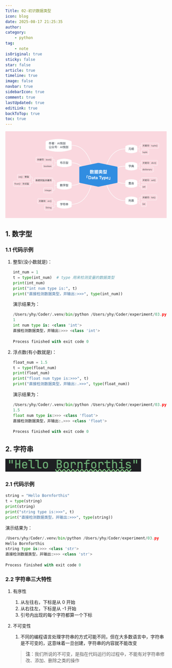```yaml
---
Title: 02-初识数据类型
icon: blog
date: 2025-08-17 21:25:35
author:
category:
    - python
tag:
    - note
isOriginal: true
sticky: false
star: false
article: true
timeline: true
image: false
navbar: true
sidebarIcon: true
comment: true
lastUpdated: true
editLink: true
backToTop: true
toc: true
---
```


![89dea5355ca9eef9f87f5b52e837eb15](./02-learning-data-type-firstly.assets/89dea5355ca9eef9f87f5b52e837eb15.png)

## 1. 数字型

### 1.1 代码示例

1. 整型(没小数就是)：

    ```python
    int_num = 1
    t = type(int_num)  # type 用来检测变量的数据类型
    print(int_num)
    print("int num type is:", t)
    print("直接检测数据类型，并输出:>>>", type(int_num))
    ```

    演示结果为：

    ```python
    /Users/yhy/Coder/.venv/bin/python /Users/yhy/Coder/experiment/03.py 
    1
    int num type is: <class 'int'>
    直接检测数据类型，并输出:>>> <class 'int'>
    
    Process finished with exit code 0
    ```

2. 浮点数(有小数就是)：

    ```python
    float_num = 1.5
    t = type(float_num)
    print(float_num)
    print("float num type is:>>>", t)
    print("直接检测数据类型，并输出:.>>>", type(float_num))
    ```

    演示结果为：

    ```python
    /Users/yhy/Coder/.venv/bin/python /Users/yhy/Coder/experiment/03.py 
    1.5
    float num type is:>>> <class 'float'>
    直接检测数据类型，并输出:.>>> <class 'float'>
    
    Process finished with exit code 0
    ```

## 2. 字符串

![image-20250817215323873](./02-learning-data-type-firstly.assets/image-20250817215323873.png)

### 2.1 代码示例

```python
string = "Hello Bornforthis"
t = type(string)
print(string)
print("string type is:>>>", t)
print("直接检测数据类型，并输出:>>>", type(string))
```

演示结果为：

```python
/Users/yhy/Coder/.venv/bin/python /Users/yhy/Coder/experiment/03.py 
Hello Bornforthis
string type is:>>> <class 'str'>
直接检测数据类型，并输出:>>> <class 'str'>

Process finished with exit code 0
```

### 2.2 字符串三大特性

1. 有序性

    1. 从左往右，下标是从 0 开始
    2. 从右往左，下标是从 -1 开始
    3. 引号内出现的每个字符都算一个下标

2. 不可变性

    1. 不同的编程语言处理字符串的方式可能不同，但在大多数语言中，字符串是不可变的，这意味着一旦创建，字符串的内容就不能改变

    > **注**：我们所说的不可变，是指在代码运行的过程中，不能有对字符串修改、添加、删除之类的操作